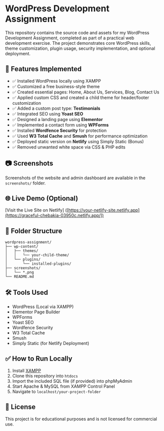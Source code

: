 # WordPress Development Assignment

This repository contains the source code and assets for my WordPress Development Assignment, completed as part of a practical web development exercise. The project demonstrates core WordPress skills, theme customization, plugin usage, security implementation, and optional deployment.

## 📌 Features Implemented

- ✅ Installed WordPress locally using XAMPP
- ✅ Customized a free business-style theme
- ✅ Created essential pages: Home, About Us, Services, Blog, Contact Us
- ✅ Applied custom CSS and created a child theme for header/footer customization
- ✅ Added a custom post type: **Testimonials**
- ✅ Integrated SEO using **Yoast SEO**
- ✅ Designed a landing page using **Elementor**
- ✅ Implemented a contact form using **WPForms**
- ✅ Installed **Wordfence Security** for protection
- ✅ Used **W3 Total Cache** and **Smush** for performance optimization
- ✅ Deployed static version on **Netlify** using Simply Static (Bonus)
- ✅ Removed unwanted white space via CSS & PHP edits

## 📷 Screenshots

Screenshots of the website and admin dashboard are available in the `screenshots/` folder.

## 🌐 Live Demo (Optional)

[Visit the Live Site on Netlify]
([https://your-netlify-site.netlify.app](https://graceful-chebakia-03950c.netlify.app/])  

## 📂 Folder Structure

```
wordpress-assignment/
├── wp-content/
│   ├── themes/
│   │   └── your-child-theme/
│   └── plugins/
│       └── installed-plugins/
├── screenshots/
│   └── *.png
└── README.md
```

## 🛠️ Tools Used

- WordPress (Local via XAMPP)
- Elementor Page Builder
- WPForms
- Yoast SEO
- Wordfence Security
- W3 Total Cache
- Smush
- Simply Static (for Netlify Deployment)

## ✅ How to Run Locally

1. Install [XAMPP](https://www.apachefriends.org/)
2. Clone this repository into `htdocs`
3. Import the included SQL file (if provided) into phpMyAdmin
4. Start Apache & MySQL from XAMPP Control Panel
5. Navigate to `localhost/your-project-folder`

## 🧾 License

This project is for educational purposes and is not licensed for commercial use.
